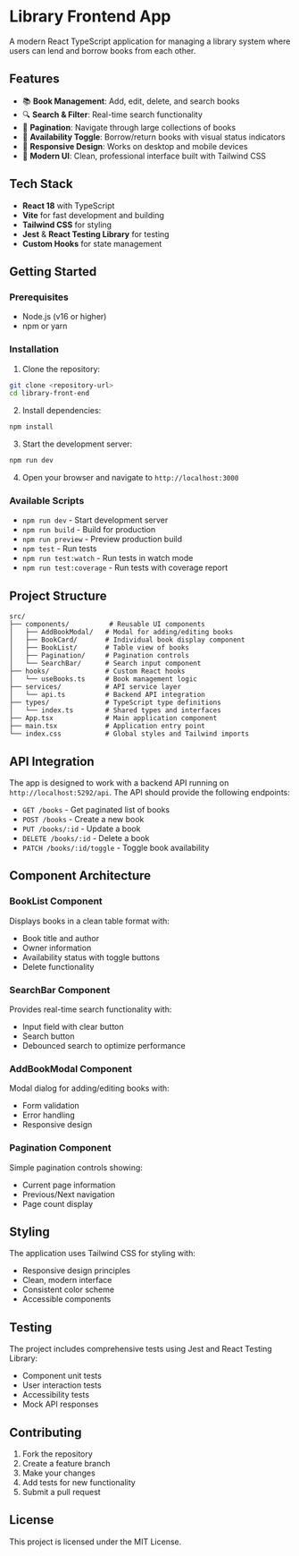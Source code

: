 # Library Frontend App

A modern React TypeScript application for managing a library system where users can lend and borrow books from each other.

## Features

- 📚 **Book Management**: Add, edit, delete, and search books
- 🔍 **Search & Filter**: Real-time search functionality
- 📄 **Pagination**: Navigate through large collections of books
- 🔄 **Availability Toggle**: Borrow/return books with visual status indicators
- 📱 **Responsive Design**: Works on desktop and mobile devices
- 🎨 **Modern UI**: Clean, professional interface built with Tailwind CSS

## Tech Stack

- **React 18** with TypeScript
- **Vite** for fast development and building
- **Tailwind CSS** for styling
- **Jest** & **React Testing Library** for testing
- **Custom Hooks** for state management

## Getting Started

### Prerequisites

- Node.js (v16 or higher)
- npm or yarn

### Installation

1. Clone the repository:
```bash
git clone <repository-url>
cd library-front-end
```

2. Install dependencies:
```bash
npm install
```

3. Start the development server:
```bash
npm run dev
```

4. Open your browser and navigate to `http://localhost:3000`

### Available Scripts

- `npm run dev` - Start development server
- `npm run build` - Build for production
- `npm run preview` - Preview production build
- `npm test` - Run tests
- `npm run test:watch` - Run tests in watch mode
- `npm run test:coverage` - Run tests with coverage report

## Project Structure

```
src/
├── components/          # Reusable UI components
│   ├── AddBookModal/   # Modal for adding/editing books
│   ├── BookCard/       # Individual book display component
│   ├── BookList/       # Table view of books
│   ├── Pagination/     # Pagination controls
│   └── SearchBar/      # Search input component
├── hooks/              # Custom React hooks
│   └── useBooks.ts     # Book management logic
├── services/           # API service layer
│   └── api.ts          # Backend API integration
├── types/              # TypeScript type definitions
│   └── index.ts        # Shared types and interfaces
├── App.tsx             # Main application component
├── main.tsx            # Application entry point
└── index.css           # Global styles and Tailwind imports
```

## API Integration

The app is designed to work with a backend API running on `http://localhost:5292/api`. The API should provide the following endpoints:

- `GET /books` - Get paginated list of books
- `POST /books` - Create a new book
- `PUT /books/:id` - Update a book
- `DELETE /books/:id` - Delete a book
- `PATCH /books/:id/toggle` - Toggle book availability

## Component Architecture

### BookList Component
Displays books in a clean table format with:
- Book title and author
- Owner information
- Availability status with toggle buttons
- Delete functionality

### SearchBar Component
Provides real-time search functionality with:
- Input field with clear button
- Search button
- Debounced search to optimize performance

### AddBookModal Component
Modal dialog for adding/editing books with:
- Form validation
- Error handling
- Responsive design

### Pagination Component
Simple pagination controls showing:
- Current page information
- Previous/Next navigation
- Page count display

## Styling

The application uses Tailwind CSS for styling with:
- Responsive design principles
- Clean, modern interface
- Consistent color scheme
- Accessible components

## Testing

The project includes comprehensive tests using Jest and React Testing Library:
- Component unit tests
- User interaction tests
- Accessibility tests
- Mock API responses

## Contributing

1. Fork the repository
2. Create a feature branch
3. Make your changes
4. Add tests for new functionality
5. Submit a pull request

## License

This project is licensed under the MIT License.
